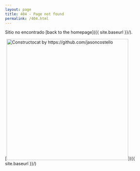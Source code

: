 ```yaml
---
layout: page
title: 404 - Page not found
permalink: /404.html
---
```


Sitio no encontrado [back to the homepage]({{ site.baseurl }}/).

[<img src="{{ site.baseurl }}/images/404.jpg" alt="Constructocat by https://github.com/jasoncostello" style="width: 400px;"/>]({{ site.baseurl }}/)

